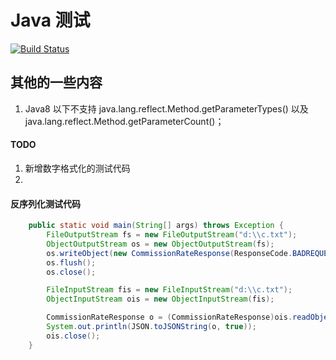 Java 测试
==

[![Build Status](https://travis-ci.org/MurphyL/CaseJava.svg?branch=master)](https://travis-ci.org/MurphyL/CaseJava)


## 其他的一些内容

1. Java8 以下不支持 java.lang.reflect.Method.getParameterTypes() 以及 java.lang.reflect.Method.getParameterCount()；


#### TODO

1. 新增数字格式化的测试代码
2. 

#### 反序列化测试代码

```java
    public static void main(String[] args) throws Exception {
        FileOutputStream fs = new FileOutputStream("d:\\c.txt");
        ObjectOutputStream os = new ObjectOutputStream(fs);
        os.writeObject(new CommissionRateResponse(ResponseCode.BADREQUEST, null));
        os.flush();
        os.close();

        FileInputStream fis = new FileInputStream("d:\\c.txt");
        ObjectInputStream ois = new ObjectInputStream(fis);

        CommissionRateResponse o = (CommissionRateResponse)ois.readObject();
        System.out.println(JSON.toJSONString(o, true));
        ois.close();
    }
```
